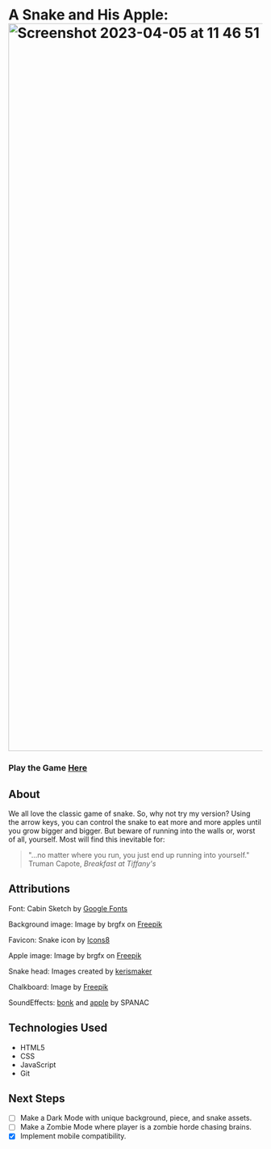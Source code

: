 # A Snake and His Apple: <img width="1440" alt="Screenshot 2023-04-05 at 11 46 51 AM" src="https://user-images.githubusercontent.com/121991938/230158267-aeb7fe00-196c-4f40-b390-61c1d39dde10.png">
### Play the Game [Here](https://snake-game-dmerritt001.netlify.app/)
## About
We all love the classic game of snake. So, why not try my version? Using the arrow keys, you can control the snake to eat more and more apples until you grow bigger and bigger.
But beware of running into the walls or, worst of all, yourself. Most will find this inevitable for:
>"...no matter where you run, you just end up running into yourself." Truman Capote, *Breakfast at Tiffany's* 
## Attributions
Font:
Cabin Sketch by [Google Fonts](https://fonts.google.com/specimen/Cabin+Sketch?query=cabin+sketch)


Background image:
Image by brgfx on [Freepik](https://www.freepik.com/free-vector/giant-tree-hilltop_6023851.htm#query=cartoon%20garden&position=42&from_view=keyword&track=ais)


Favicon:
Snake icon by [Icons8](https://icons8.com/icons/set/favicon-snake)

Apple image:
Image by brgfx on [Freepik](https://www.freepik.com/free-vector/)

Snake head:
Images created by [kerismaker](https://www.flaticon.com/free-icons/snake)

Chalkboard:
Image by [Freepik](https://www.freepik.com/free-photo/halloween-party_9164228.htm#query=chalkboard%20background&position=1&from_view=keyword&track=ais)

SoundEffects:
[bonk](https://www.freesoundslibrary.com/bonk-sound-effect/) and [apple](https://www.freesoundslibrary.com/chips-crisps-crunch-sound-effect/) by SPANAC

## Technologies Used
- HTML5
- CSS
- JavaScript
- Git

## Next Steps
- [ ] Make a Dark Mode with unique background, piece, and snake assets.
- [ ] Make a Zombie Mode where player is a zombie horde chasing brains.
- [x] Implement mobile compatibility.
